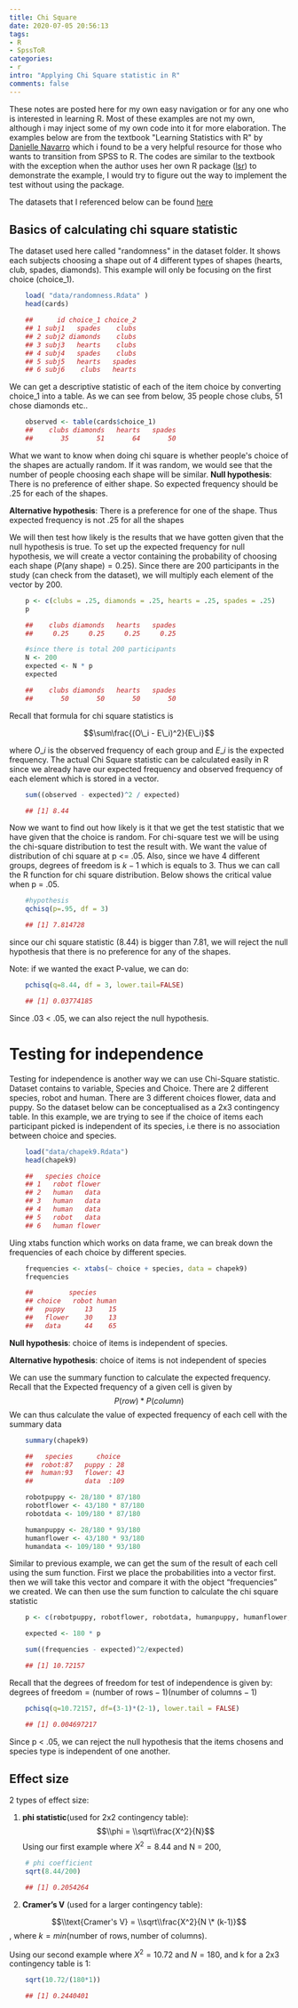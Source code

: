 ```yaml
---
title: Chi Square
date: 2020-07-05 20:56:13
tags: 
- R
- SpssToR
categories: 
- r
intro: "Applying Chi Square statistic in R"
comments: false
---
```


These notes are posted here for my own easy navigation or for any one who is interested in learning R. Most of these examples are not my own, although i may inject some of my own code into it for more elaboration. The examples below are from the textbook "Learning Statistics with R" by [Danielle Navarro](https://djnavarro.net/) which i found to be a very helpful resource for those who wants to transition from SPSS to R. The codes are similar to the textbook with the exception when the author uses her own R package ([lsr](https://cran.r-project.org/web/packages/lsr/index.html)) to demonstrate the example, I would try to figure out the way to implement the test without using the package. 

The datasets that I referenced below can be found [here](https://learningstatisticswithr.com/data.zip)



## Basics of calculating chi square statistic

The dataset used here called "randomness" in the dataset folder. It shows each subjects choosing a shape out of 4 different types of shapes (hearts, club, spades, diamonds). This example will only be focusing on the first choice (choice\_1).

```r
    load( "data/randomness.Rdata" )
    head(cards)

    ##      id choice_1 choice_2
    ## 1 subj1   spades    clubs
    ## 2 subj2 diamonds    clubs
    ## 3 subj3   hearts    clubs
    ## 4 subj4   spades    clubs
    ## 5 subj5   hearts   spades
    ## 6 subj6    clubs   hearts
```

We can get a descriptive statistic of each of the item choice by converting choice_1 into a table. As we can see from below, 35 people chose clubs, 51 chose diamonds etc..
```r
    observed <- table(cards$choice_1)
    ##    clubs diamonds   hearts   spades 
    ##       35       51       64       50

```
What we want to know when doing chi square is whether people's choice of the shapes are actually random. If it was random, we would see that the number of people choosing each shape will be similar. 
**Null hypothesis**: There is no preference of either shape. So expected frequency should be .25 for each of the shapes. 

**Alternative hypothesis**: There is a preference for one of the shape. Thus expected frequency is not .25 for all the shapes

We will then test how likely is the results that we have gotten given that the null hypothesis is true. To set up the expected frequency for null hypothesis, we will create a vector containing the probability of choosing each shape ($P(\text{any shape}) = 0.25$). Since there are 200 participants in the study (can check from the dataset), we will multiply each element of the vector by 200. 
```r
    p <- c(clubs = .25, diamonds = .25, hearts = .25, spades = .25)
    p

    ##    clubs diamonds   hearts   spades 
    ##     0.25     0.25     0.25     0.25

    #since there is total 200 participants
    N <- 200
    expected <- N * p
    expected

    ##    clubs diamonds   hearts   spades 
    ##       50       50       50       50

```
Recall that formula for chi square statistics is

$$\sum\frac{(O\_i - E\_i)^2}{E\_i}$$

where $O\_i$ is the observed frequency of each group and $E\_i$ is the expected frequency. The actual Chi Square statistic can be calculated easily in R since we already have our expected frequency and observed frequency of each element which is stored in a vector. 
```r
    sum((observed - expected)^2 / expected)

    ## [1] 8.44
```

Now we want to find out how likely is it that we get the test statistic that we have given that the choice is random. For chi-square test we will be using the chi-square distribution to test the result with. We want the value of distribution of chi square at p &lt;= .05. Also, since we have 4 different groups, degrees of freedom is *k* − 1 which is equals to 3. Thus we can call the R function for chi square distribution. Below shows the critical value when p = .05. 

```r
    #hypothesis
    qchisq(p=.95, df = 3)

    ## [1] 7.814728
```

since our chi square statistic (8.44) is bigger than 7.81, we will reject the null hypothesis that there is no preference for any of the shapes. 

Note: if we wanted the exact P-value, we can do: 

```r
    pchisq(q=8.44, df = 3, lower.tail=FALSE)

    ## [1] 0.03774185

```
Since .03 < .05, we can also reject the null hypothesis. 

Testing for independence
========================

Testing for independence is another way we can use Chi-Square statistic. Dataset contains to variable, Species and Choice. There are 2 different species, robot and human. There are 3 different choices flower, data and puppy. So the dataset below can be conceptualised as a 2x3 contingency table. In this example, we are trying to see if the choice of items each participant picked is independent of its species, i.e there is no association between choice and species.   
```r
    load("data/chapek9.Rdata")
    head(chapek9)

    ##   species choice
    ## 1   robot flower
    ## 2   human   data
    ## 3   human   data
    ## 4   human   data
    ## 5   robot   data
    ## 6   human flower

```
Uing xtabs function which works on data frame, we can break down the frequencies of each choice by different species.

```r
    frequencies <- xtabs(~ choice + species, data = chapek9)
    frequencies

    ##         species
    ## choice   robot human
    ##   puppy     13    15
    ##   flower    30    13
    ##   data      44    65

```
**Null hypothesis**: choice of items is independent of species.

**Alternative hypothesis**: choice of items is not independent of species

We can use the summary function to calculate the expected frequency. Recall that the Expected frequency of a given cell is given by
$$P(row) * P(column)$$
We can thus calculate the value of expected frequency of each cell with the summary data
```r
    summary(chapek9)

    ##   species      choice   
    ##  robot:87   puppy : 28  
    ##  human:93   flower: 43  
    ##             data  :109

    robotpuppy <- 28/180 * 87/180
    robotflower <- 43/180 * 87/180
    robotdata <- 109/180 * 87/180

    humanpuppy <- 28/180 * 93/180
    humanflower <- 43/180 * 93/180
    humandata <- 109/180 * 93/180

```
Similar to previous example, we can get the sum of the result of each cell using the sum function. First we place the probabilities into a vector first. then we will take this vector and compare it with the object “frequencies” we created. We can then use the sum function to calculate the chi square statistic

```r
    p <- c(robotpuppy, robotflower, robotdata, humanpuppy, humanflower, humandata)

    expected <- 180 * p

    sum((frequencies - expected)^2/expected)

    ## [1] 10.72157

```
Recall that the degrees of freedom for test of independence is given by:
degrees of freedom = (number of rows − 1)(number of columns − 1)

```r
    pchisq(q=10.72157, df=(3-1)*(2-1), lower.tail = FALSE)

    ## [1] 0.004697217

```
Since p &lt; .05, we can reject the null hypothesis that the items
chosens and species type is independent of one another.

Effect size
-----------

2 types of effect size:
1) **phi statistic**(used for 2x2 contingency table):
$$\\phi = \\sqrt\\frac{X^2}{N}$$
Using our first example where *X*<sup>2</sup> = 8.44 and N = 200,

```r
    # phi coefficient
    sqrt(8.44/200)

    ## [1] 0.2054264
```
2) **Cramer’s V** (used for a larger contingency table):

$$\\text{Cramer's V} = \\sqrt\\frac{X^2}{N \* (k-1)}$$
, where $k = min(\text{number of rows}, \text{number of columns})$.

Using our second example where *X*<sup>2</sup> = 10.72 and *N* = 180, and k for a 2x3 contingency table is 1:

```r
    sqrt(10.72/(180*1))

    ## [1] 0.2440401
```
